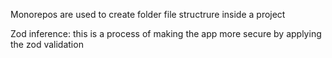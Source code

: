 Monorepos are used to create folder file structrure inside a project

Zod inference: this is a process of making the app more secure by applying the zod validation